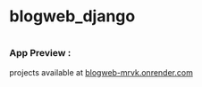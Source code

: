 # blogweb_django

#

### App Preview :
projects  available at [blogweb-mrvk.onrender.com](blogweb-mrvk.onrender.com)

